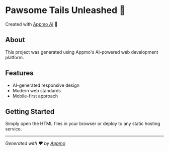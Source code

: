 # Pawsome Tails Unleashed 🐾

Created with [Appmo AI](https://appmo.ai) 🚀

## About
This project was generated using Appmo's AI-powered web development platform.

## Features
- AI-generated responsive design
- Modern web standards
- Mobile-first approach

## Getting Started
Simply open the HTML files in your browser or deploy to any static hosting service.

---

*Generated with ❤️ by [Appmo](https://appmo.ai)*
